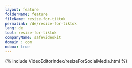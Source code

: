 ```yaml
---
layout: feature
folderName: feature
fileName: resize-for-tiktok
permalink: /de/resize-for-tiktok
lang: de
tool: resize-for-tiktok
companyName: safevideokit
domain : com
nobox: true
---
```


{% include VideoEditorIndex/resizeForSocialMedia.html %}

   